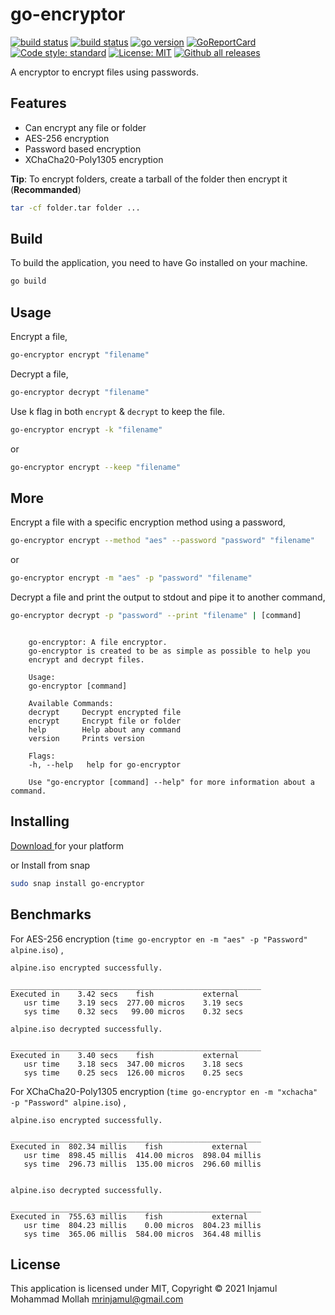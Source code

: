 # go-encryptor

[![build status](https://github.com/mrinjamul/go-encryptor/workflows/test/badge.svg)]()
[![build status](https://github.com/mrinjamul/go-encryptor/workflows/release/badge.svg)]()
[![go version](https://img.shields.io/github/go-mod/go-version/mrinjamul/go-encryptor.svg)](https://github.com/mrinjamul/go-encryptor)
[![GoReportCard](https://goreportcard.com/badge/github.com/mrinjamul/go-encryptor)](https://goreportcard.com/report/github.com/mrinjamul/go-encryptor)
[![Code style: standard](https://img.shields.io/badge/code%20style-standard-blue.svg)]()
[![License: MIT](https://img.shields.io/badge/License-MIT-blue.svg)](https://github.com/mrinjamul/gpassmanager/blob/master/LICENSE)
[![Github all releases](https://img.shields.io/github/downloads/mrinjamul/go-encryptor/total.svg)](https://GitHub.com/mrinjamul/go-encryptor/releases/)

A encryptor to encrypt files using passwords.

## Features

- Can encrypt any file or folder
- AES-256 encryption
- Password based encryption
- XChaCha20-Poly1305 encryption

**Tip**: To encrypt folders, create a tarball of the folder then encrypt it (**Recommanded**)

```sh
tar -cf folder.tar folder ...
```

## Build

To build the application, you need to have Go installed on your machine.

```sh
go build
```

## Usage

Encrypt a file,

```sh
go-encryptor encrypt "filename"
```

Decrypt a file,

```sh
go-encryptor decrypt "filename"
```

Use k flag in both `encrypt` & `decrypt` to keep the file.

```sh
go-encryptor encrypt -k "filename"
```

or

```sh
go-encryptor encrypt --keep "filename"
```

## More

Encrypt a file with a specific encryption method using a password,

```sh
go-encryptor encrypt --method "aes" --password "password" "filename"
```

or

```sh
go-encryptor encrypt -m "aes" -p "password" "filename"
```

Decrypt a file and print the output to stdout and pipe it to another command,

```sh
go-encryptor decrypt -p "password" --print "filename" | [command]
```

```

    go-encryptor: A file encryptor.
    go-encryptor is created to be as simple as possible to help you
    encrypt and decrypt files.

    Usage:
    go-encryptor [command]

    Available Commands:
    decrypt     Decrypt encrypted file
    encrypt     Encrypt file or folder
    help        Help about any command
    version     Prints version

    Flags:
    -h, --help   help for go-encryptor

    Use "go-encryptor [command] --help" for more information about a command.

```

## Installing

[ Download ](https://github.com/mrinjamul/go-encryptor/releases) for your platform

or Install from snap

```sh
sudo snap install go-encryptor
```

## Benchmarks

For AES-256 encryption (`time go-encryptor en -m "aes" -p "Password" alpine.iso`) ,

```
alpine.iso encrypted successfully.

________________________________________________________
Executed in    3.42 secs    fish           external
   usr time    3.19 secs  277.00 micros    3.19 secs
   sys time    0.32 secs   99.00 micros    0.32 secs

alpine.iso decrypted successfully.

________________________________________________________
Executed in    3.40 secs    fish           external
   usr time    3.18 secs  347.00 micros    3.18 secs
   sys time    0.25 secs  126.00 micros    0.25 secs

```

For XChaCha20-Poly1305 encryption (`time go-encryptor en -m "xchacha" -p "Password" alpine.iso`) ,

```
alpine.iso encrypted successfully.

________________________________________________________
Executed in  802.34 millis    fish           external
   usr time  898.45 millis  414.00 micros  898.04 millis
   sys time  296.73 millis  135.00 micros  296.60 millis


alpine.iso decrypted successfully.

________________________________________________________
Executed in  755.63 millis    fish           external
   usr time  804.23 millis    0.00 micros  804.23 millis
   sys time  365.06 millis  584.00 micros  364.48 millis

```

## License

This application is licensed under MIT, Copyright © 2021 Injamul Mohammad Mollah <mrinjamul@gmail.com>
